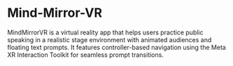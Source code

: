 # Mind-Mirror-VR
MindMirrorVR is a virtual reality app that helps users practice public speaking in a realistic stage environment with animated audiences and floating text prompts. It features controller-based navigation using the Meta XR Interaction Toolkit for seamless prompt transitions.
